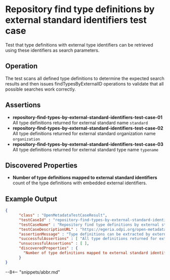 <!-- SPDX-License-Identifier: CC-BY-4.0 -->
<!-- Copyright Contributors to the ODPi Egeria project. -->

# Repository find type definitions by external standard identifiers test case

Test that type definitions with external type identifiers can be
retrieved using these identifiers as search parameters.

## Operation

The test scans all defined type definitions to determine the
expected search results and then issues findTypesByExternalID
operations to validate that all possible searches work correctly.

## Assertions

* **repository-find-types-by-external-standard-identifiers-test-case-01** All type definitions returned for external standard name `standard`
* **repository-find-types-by-external-standard-identifiers-test-case-02** All type definitions returned for external standard organization name `organization`
* **repository-find-types-by-external-standard-identifiers-test-case-03** All type definitions returned for external standard type name `typename`

## Discovered Properties

* **Number of type definitions mapped to external standard identifiers** count of the type definitions with embedded external identifiers.

## Example Output

```json
{
      "class" : "OpenMetadataTestCaseResult",
      "testCaseId" : "repository-find-types-by-external-standard-identifiers",
      "testCaseName" : "Repository find type definitions by external standard identifiers test case",
      "testCaseDescriptionURL" : "https://egeria.odpi.org/open-metadata-conformance-suite/docs/repository-workbench/repository-find-types-by-external-standard-identifiers-test-case.md",
      "assertionMessage" : "Type definitions can be extracted by external standard identifiers",
      "successfulAssertions" : [ "All type definitions returned for external standard mappings." ],
      "unsuccessfulAssertions" : [ ],
      "discoveredProperties" : {
        "Number of type definitions mapped to external standard identifiers" : 0
      }
}
```

--8<-- "snippets/abbr.md"
